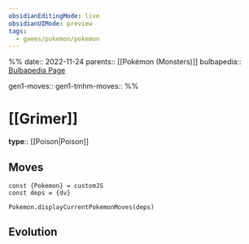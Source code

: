 ```yaml
---
obsidianEditingMode: live
obsidianUIMode: preview
tags:
  - games/pokemon/pokemon
---
```

%%
date:: 2022-11-24
parents:: [[Pokémon (Monsters)]]
bulbapedia:: [Bulbapedia Page](https://bulbapedia.bulbagarden.net/wiki/Grimer_(Pok%C3%A9mon))

gen1-moves:: 
gen1-tmhm-moves::
%%

# [[Grimer]]

**type**:: [[Poison|Poison]]

## Moves

```dataviewjs
const {Pokemon} = customJS
const deps = {dv}

Pokemon.displayCurrentPokemonMoves(deps)
```

## Evolution
